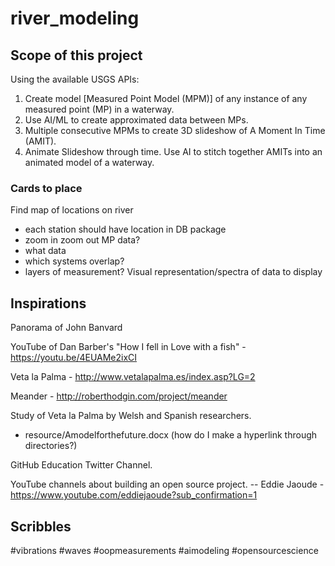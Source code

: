 # river_modeling

## Scope of this project
Using the available USGS APIs:
1. Create model [Measured Point Model (MPM)] of any instance of any measured point (MP) in a waterway.
2. Use AI/ML to create approximated data between MPs.
3. Multiple consecutive MPMs to create 3D slideshow of A Moment In Time (AMIT).
4. Animate Slideshow through time. Use AI to stitch together AMITs into an animated model of a waterway.

### Cards to place
Find map of locations on river
- each station should have location in DB package
- zoom in zoom out
MP data?
- what data
- which systems overlap?
- layers of measurement?
Visual representation/spectra of data to display

## Inspirations
Panorama of John Banvard

YouTube of Dan Barber's "How I fell in Love with a fish" - https://youtu.be/4EUAMe2ixCI 

Veta la Palma - http://www.vetalapalma.es/index.asp?LG=2

Meander - http://roberthodgin.com/project/meander

Study of Veta la Palma by Welsh and Spanish researchers. 
- resource/Amodelforthefuture.docx (how do I make a hyperlink through directories?)
 

GitHub Education Twitter Channel.

YouTube channels about building an open source project.
-- Eddie Jaoude - https://www.youtube.com/eddiejaoude?sub_confirmation=1

## Scribbles
#vibrations #waves #oopmeasurements #aimodeling #opensourcescience


